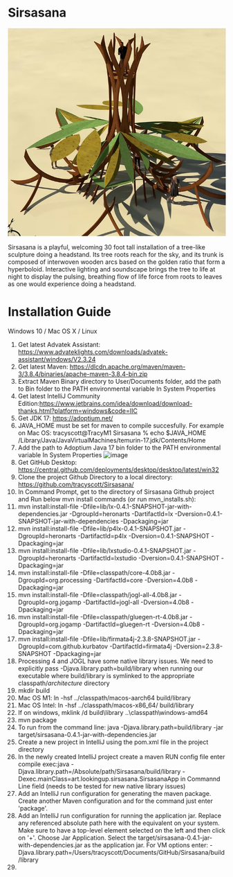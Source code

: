 # Sirsasana
![image](sirsasana.webp)

Sirsasana is a playful, welcoming 30 foot tall installation of a tree-like sculpture doing a headstand. Its tree roots reach for the sky, and its trunk is composed of interwoven wooden arcs based on the golden ratio that form a hyperboloid. Interactive lighting and soundscape brings the tree to life at night to display the pulsing, breathing flow of life force from roots to leaves as one would experience doing a headstand.

# Installation Guide
Windows 10 / Mac OS X / Linux
1. Get latest Advatek Assistant: https://www.advateklights.com/downloads/advatek-assistant/windows/V2.3.24
2. Get latest Maven: https://dlcdn.apache.org/maven/maven-3/3.8.4/binaries/apache-maven-3.8.4-bin.zip
3. Extract Maven Binary directory to User/Documents folder, add the path to Bin folder to the PATH environmental variable In System Properties
4. Get latest IntelliJ Community Edition:https://www.jetbrains.com/idea/download/download-thanks.html?platform=windows&code=IIC 
5. Get JDK 17: https://adoptium.net/
6. JAVA_HOME must be set for maven to compile succesfully. For example on Mac OS: tracyscott@TracyM1 Sirsasana % echo $JAVA_HOME
   /Library/Java/JavaVirtualMachines/temurin-17.jdk/Contents/Home
7. Add the path to Adoptium Java 17 bin folder to the PATH environmental variable In System Properties
![image](https://user-images.githubusercontent.com/36283333/149656913-bb1a55fa-a542-4afe-988f-ee23ba117b8b.png)
8. Get GitHub Desktop: https://central.github.com/deployments/desktop/desktop/latest/win32
9. Clone the project Github Directory to a local directory: https://github.com/tracyscott/Sirsasana/
10. In Command Prompt, get to the directory of Sirsasana Github project and Run below mvn install commands (or run mvn_installs.sh):
11. mvn install:install-file -Dfile=lib/lx-0.4.1-SNAPSHOT-jar-with-dependencies.jar -DgroupId=heronarts -DartifactId=lx -Dversion=0.4.1-SNAPSHOT-jar-with-dependencies -Dpackaging=jar
12. mvn install:install-file -Dfile=lib/p4lx-0.4.1-SNAPSHOT.jar -DgroupId=heronarts -DartifactId=p4lx -Dversion=0.4.1-SNAPSHOT -Dpackaging=jar
13. mvn install:install-file -Dfile=lib/lxstudio-0.4.1-SNAPSHOT.jar -DgroupId=heronarts -DartifactId=lxstudio -Dversion=0.4.1-SNAPSHOT -Dpackaging=jar
14. mvn install:install-file -Dfile=classpath/core-4.0b8.jar -DgroupId=org.processing -DartifactId=core -Dversion=4.0b8 -Dpackaging=jar
15. mvn install:install-file -Dfile=classpath/jogl-all-4.0b8.jar -DgroupId=org.jogamp -DartifactId=jogl-all -Dversion=4.0b8 -Dpackaging=jar
16. mvn install:install-file -Dfile=classpath/gluegen-rt-4.0b8.jar -DgroupId=org.jogamp -DartifactId=gluegen-rt -Dversion=4.0b8 -Dpackaging=jar
17. mvn install:install-file -Dfile=lib/firmata4j-2.3.8-SNAPSHOT.jar -DgroupId=com.github.kurbatov -DartifactId=firmata4j -Dversion=2.3.8-SNAPSHOT -Dpackaging=jar
18. Processing 4 and JOGL have some native library issues.  We need to explicitly pass -Djava.library.path=build/library when running our executable where build/library is symlinked to the appropriate classpath/*architecture* directory
19. mkdir build
20. Mac OS M1: ln -hsf ../classpath/macos-aarch64 build/library
21. Mac OS Intel: ln -hsf ../classpath/macos-x86_64/ build/library
22. If on windows, mklink /d build\library ..\classpath\windows-amd64
23. mvn package
24. To run from the command line: java -Djava.library.path=build/library -jar target/sirsasana-0.4.1-jar-with-dependencies.jar
25. Create a new project in IntelliJ using the pom.xml file in the project directory
26. In the newly created IntelliJ project create a maven RUN config file enter compile exec:java -Djava.library.path=/Absolute/path/Sirsasana/build/library -Dexec.mainClass=art.lookingup.sirsasana.SirsasanaApp in Commannd Line field (needs to be tested for new native library issues)
27. Add an IntelliJ run configuration for generating the maven package. Create another Maven configuration and for the command just enter 'package'.
28. Add an IntelliJ run configuration for running the application jar.  Replace any referenced absolute path here with the equivalent on your system. Make sure to have a top-level element selected on the left and then click on '+'.  Choose Jar Application.  Select the target/sirsasana-0.4.1-jar-with-dependencies.jar as the application jar.  For VM options enter: -Djava.library.path=/Users/tracyscott/Documents/GitHub/Sirsasana/build/library
28. 
